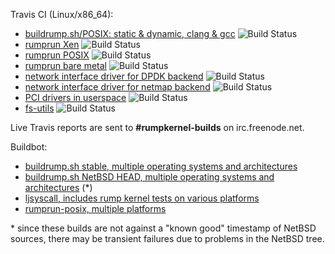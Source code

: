 Travis CI (Linux/x86_64):

* [buildrump.sh/POSIX: static & dynamic, clang & gcc](https://travis-ci.org/rumpkernel/buildrump.sh) ![Build Status](https://travis-ci.org/rumpkernel/buildrump.sh.png?branch=master)
* [rumprun Xen](https://travis-ci.org/rumpkernel/rumprun-xen) ![Build Status](https://travis-ci.org/rumpkernel/rumprun-xen.png?branch=master)
* [rumprun POSIX](https://travis-ci.org/rumpkernel/rumprun-posix) ![Build Status](https://travis-ci.org/rumpkernel/rumprun-posix.png?branch=master)
* [rumprun bare metal](https://travis-ci.org/rumpkernel/rumprun-baremetal) ![Build Status](https://travis-ci.org/rumpkernel/rumprun-baremetal.png?branch=master)
* [network interface driver for DPDK backend](https://travis-ci.org/rumpkernel/drv-netif-dpdk) ![Build Status](https://travis-ci.org/rumpkernel/drv-netif-dpdk.png?branch=master)
* [network interface driver for netmap backend](https://travis-ci.org/rumpkernel/drv-netif-netmap) ![Build Status](https://travis-ci.org/rumpkernel/drv-netif-netmap.png?branch=master)
* [PCI drivers in userspace](https://travis-ci.org/rumpkernel/pci-userspace) ![Build Status](https://travis-ci.org/rumpkernel/pci-userspace.png?branch=master)
* [fs-utils](https://travis-ci.org/rumpkernel/fs-utils) ![Build Status](https://travis-ci.org/rumpkernel/fs-utils.png?branch=master)

Live Travis reports are sent to __#rumpkernel-builds__ on irc.freenode.net.

Buildbot:

* [buildrump.sh stable, multiple operating systems and architectures](http://build.myriabit.eu:8011/waterfall)
* [buildrump.sh NetBSD HEAD, multiple operating systems and architectures](http://build.myriabit.eu:8012/waterfall) (*)
* [ljsyscall, includes rump kernel tests on various platforms](http://build.myriabit.eu:8010/waterfall)
* [rumprun-posix, multiple platforms](http://build.myriabit.eu:8013/waterfall)

\* since these builds are not against a "known good" timestamp of NetBSD sources, there may be transient failures due to problems in the NetBSD tree.
